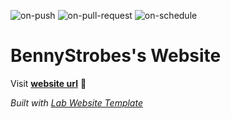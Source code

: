 
  ![on-push](../../actions/workflows/on-push.yaml/badge.svg)
  ![on-pull-request](../../actions/workflows/on-pull-request.yaml/badge.svg)
  ![on-schedule](../../actions/workflows/on-schedule.yaml/badge.svg)

  # BennyStrobes's Website

  Visit **[website url](#)** 🚀

  _Built with [Lab Website Template](https://greene-lab.gitbook.io/lab-website-template-docs)_
